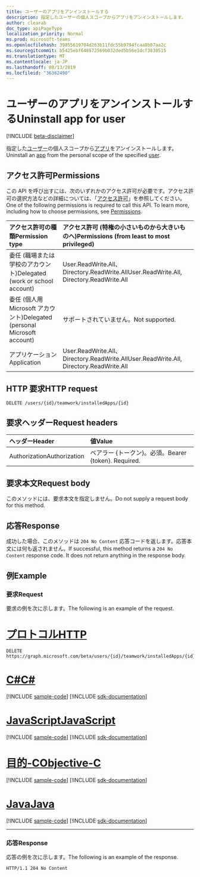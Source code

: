 ```yaml
---
title: ユーザーのアプリをアンインストールする
description: 指定したユーザーの個人スコープからアプリをアンインストールします。
author: clearab
doc_type: apiPageType
localization_priority: Normal
ms.prod: microsoft-teams
ms.openlocfilehash: 39855619704d263b11fdc55b9794fcaa8b07aa2c
ms.sourcegitcommit: b5425ebf648572569b032ded5b56e1dcf3830515
ms.translationtype: MT
ms.contentlocale: ja-JP
ms.lasthandoff: 08/13/2019
ms.locfileid: "36362490"
---
```

# <a name="uninstall-app-for-user"></a><span data-ttu-id="54d3b-103">ユーザーのアプリをアンインストールする</span><span class="sxs-lookup"><span data-stu-id="54d3b-103">Uninstall app for user</span></span>

[!INCLUDE [beta-disclaimer](../../includes/beta-disclaimer.md)]

<span data-ttu-id="54d3b-104">指定した[ユーザー](../resources/user.md)の個人スコープから[アプリ](../resources/teamsappinstallation.md)をアンインストールします。</span><span class="sxs-lookup"><span data-stu-id="54d3b-104">Uninstall an [app](../resources/teamsappinstallation.md) from the personal scope of the specified [user](../resources/user.md).</span></span>

## <a name="permissions"></a><span data-ttu-id="54d3b-105">アクセス許可</span><span class="sxs-lookup"><span data-stu-id="54d3b-105">Permissions</span></span>

<span data-ttu-id="54d3b-p101">この API を呼び出すには、次のいずれかのアクセス許可が必要です。アクセス許可の選択方法などの詳細については、「[アクセス許可](/graph/permissions-reference)」を参照してください。</span><span class="sxs-lookup"><span data-stu-id="54d3b-p101">One of the following permissions is required to call this API. To learn more, including how to choose permissions, see [Permissions](/graph/permissions-reference).</span></span>

|<span data-ttu-id="54d3b-108">アクセス許可の種類</span><span class="sxs-lookup"><span data-stu-id="54d3b-108">Permission type</span></span>      | <span data-ttu-id="54d3b-109">アクセス許可 (特権の小さいものから大きいものへ)</span><span class="sxs-lookup"><span data-stu-id="54d3b-109">Permissions (from least to most privileged)</span></span>              |
|:--------------------|:---------------------------------------------------------|
|<span data-ttu-id="54d3b-110">委任 (職場または学校のアカウント)</span><span class="sxs-lookup"><span data-stu-id="54d3b-110">Delegated (work or school account)</span></span> |<span data-ttu-id="54d3b-111">User.ReadWrite.All、Directory.ReadWrite.All</span><span class="sxs-lookup"><span data-stu-id="54d3b-111">User.ReadWrite.All, Directory.ReadWrite.All</span></span>    |
|<span data-ttu-id="54d3b-112">委任 (個人用 Microsoft アカウント)</span><span class="sxs-lookup"><span data-stu-id="54d3b-112">Delegated (personal Microsoft account)</span></span> | <span data-ttu-id="54d3b-113">サポートされていません。</span><span class="sxs-lookup"><span data-stu-id="54d3b-113">Not supported.</span></span>    |
|<span data-ttu-id="54d3b-114">アプリケーション</span><span class="sxs-lookup"><span data-stu-id="54d3b-114">Application</span></span> | <span data-ttu-id="54d3b-115">User.ReadWrite.All、Directory.ReadWrite.All</span><span class="sxs-lookup"><span data-stu-id="54d3b-115">User.ReadWrite.All, Directory.ReadWrite.All</span></span>  |

## <a name="http-request"></a><span data-ttu-id="54d3b-116">HTTP 要求</span><span class="sxs-lookup"><span data-stu-id="54d3b-116">HTTP request</span></span>
<!-- { "blockType": "ignored" } -->
```http
DELETE /users/{id}/teamwork/installedApps/{id}
```

## <a name="request-headers"></a><span data-ttu-id="54d3b-117">要求ヘッダー</span><span class="sxs-lookup"><span data-stu-id="54d3b-117">Request headers</span></span>

| <span data-ttu-id="54d3b-118">ヘッダー</span><span class="sxs-lookup"><span data-stu-id="54d3b-118">Header</span></span>       | <span data-ttu-id="54d3b-119">値</span><span class="sxs-lookup"><span data-stu-id="54d3b-119">Value</span></span> |
|:---------------|:--------|
| <span data-ttu-id="54d3b-120">Authorization</span><span class="sxs-lookup"><span data-stu-id="54d3b-120">Authorization</span></span>  | <span data-ttu-id="54d3b-p102">ベアラー {トークン}。必須。</span><span class="sxs-lookup"><span data-stu-id="54d3b-p102">Bearer {token}. Required.</span></span>  |

## <a name="request-body"></a><span data-ttu-id="54d3b-123">要求本文</span><span class="sxs-lookup"><span data-stu-id="54d3b-123">Request body</span></span>

<span data-ttu-id="54d3b-124">このメソッドには、要求本文を指定しません。</span><span class="sxs-lookup"><span data-stu-id="54d3b-124">Do not supply a request body for this method.</span></span>

## <a name="response"></a><span data-ttu-id="54d3b-125">応答</span><span class="sxs-lookup"><span data-stu-id="54d3b-125">Response</span></span>

<span data-ttu-id="54d3b-p103">成功した場合、このメソッドは `204 No Content` 応答コードを返します。応答本文には何も返されません。</span><span class="sxs-lookup"><span data-stu-id="54d3b-p103">If successful, this method returns a `204 No Content` response code. It does not return anything in the response body.</span></span>

## <a name="example"></a><span data-ttu-id="54d3b-128">例</span><span class="sxs-lookup"><span data-stu-id="54d3b-128">Example</span></span>

### <a name="request"></a><span data-ttu-id="54d3b-129">要求</span><span class="sxs-lookup"><span data-stu-id="54d3b-129">Request</span></span>

<span data-ttu-id="54d3b-130">要求の例を次に示します。</span><span class="sxs-lookup"><span data-stu-id="54d3b-130">The following is an example of the request.</span></span>

# <a name="httptabhttp"></a>[<span data-ttu-id="54d3b-131">プロトコル</span><span class="sxs-lookup"><span data-stu-id="54d3b-131">HTTP</span></span>](#tab/http)
<!-- {
  "blockType": "request",
  "name": "user_delete_teamsApp"
}-->
```http
DELETE https://graph.microsoft.com/beta/users/{id}/teamwork/installedApps/{id}
```
# <a name="ctabcsharp"></a>[<span data-ttu-id="54d3b-132">C#</span><span class="sxs-lookup"><span data-stu-id="54d3b-132">C#</span></span>](#tab/csharp)
[!INCLUDE [sample-code](../includes/snippets/csharp/user-delete-teamsapp-csharp-snippets.md)]
[!INCLUDE [sdk-documentation](../includes/snippets/snippets-sdk-documentation-link.md)]

# <a name="javascripttabjavascript"></a>[<span data-ttu-id="54d3b-133">JavaScript</span><span class="sxs-lookup"><span data-stu-id="54d3b-133">JavaScript</span></span>](#tab/javascript)
[!INCLUDE [sample-code](../includes/snippets/javascript/user-delete-teamsapp-javascript-snippets.md)]
[!INCLUDE [sdk-documentation](../includes/snippets/snippets-sdk-documentation-link.md)]

# <a name="objective-ctabobjc"></a>[<span data-ttu-id="54d3b-134">目的-C</span><span class="sxs-lookup"><span data-stu-id="54d3b-134">Objective-C</span></span>](#tab/objc)
[!INCLUDE [sample-code](../includes/snippets/objc/user-delete-teamsapp-objc-snippets.md)]
[!INCLUDE [sdk-documentation](../includes/snippets/snippets-sdk-documentation-link.md)]

# <a name="javatabjava"></a>[<span data-ttu-id="54d3b-135">Java</span><span class="sxs-lookup"><span data-stu-id="54d3b-135">Java</span></span>](#tab/java)
[!INCLUDE [sample-code](../includes/snippets/java/user-delete-teamsapp-java-snippets.md)]
[!INCLUDE [sdk-documentation](../includes/snippets/snippets-sdk-documentation-link.md)]

---


### <a name="response"></a><span data-ttu-id="54d3b-136">応答</span><span class="sxs-lookup"><span data-stu-id="54d3b-136">Response</span></span>

<span data-ttu-id="54d3b-137">応答の例を次に示します。</span><span class="sxs-lookup"><span data-stu-id="54d3b-137">The following is an example of the response.</span></span>

<!-- {
  "blockType": "response",
  "truncated": true
} -->
```http
HTTP/1.1 204 No Content
```

<!-- uuid: 8fcb5dbc-d5aa-4681-8e31-b001d5168d79
2015-10-25 14:57:30 UTC -->
<!-- {
  "type": "#page.annotation",
  "description": "User delete teamsAppInstallations,
  "keywords": "",
  "section": "documentation",
  "tocPath": ""
}-->
